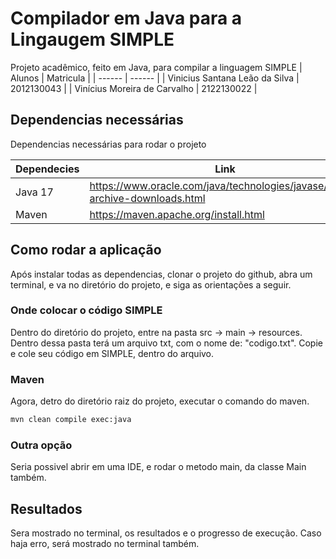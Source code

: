 
# Compilador em Java para a Lingaugem SIMPLE
Projeto acadêmico, feito em Java, para compilar a linguagem SIMPLE
| Alunos | Matricula |
| ------ | ------ |
| Vinicius Santana Leão da Silva | 2012130043 |
| Vinícius Moreira de Carvalho | 2122130022 |



## Dependencias necessárias

Dependencias necessárias para rodar o projeto

| Dependecies | Link |
| ------ | ------ |
| Java 17 | https://www.oracle.com/java/technologies/javase/jdk17-archive-downloads.html |
| Maven | https://maven.apache.org/install.html |


## Como rodar a aplicação

Após instalar todas as dependencias, clonar o projeto do github, abra um terminal, e va no diretório do projeto, e siga as orientações a seguir.

### Onde colocar o código SIMPLE
Dentro do diretório do projeto, entre na pasta src -> main -> resources. Dentro dessa pasta terá um arquivo txt, com o nome de: "codigo.txt". Copie e cole seu código em SIMPLE, dentro do arquivo.

### Maven
Agora, detro do diretório raiz do projeto, executar o comando do maven.
```sh
mvn clean compile exec:java
```

### Outra opção
Seria possivel abrir em uma IDE, e rodar o metodo main, da classe Main também.


## Resultados
Sera mostrado no terminal, os resultados e o progresso de execução.
Caso haja erro, será mostrado no terminal também.
